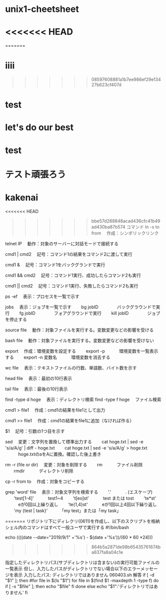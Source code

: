 # unix1-cheetsheet
<<<<<<< HEAD
=======
=======
# iiii
>>>>>>> 08597608881a1b7ee986ef29e13427b623cf407d
# test
# let's do our best
# test
# テスト頑張ろう
# kakenai
<<<<<<< HEAD
>>>>>>> bbe57d288848acad436cfc41b49ad430ba87b574
コマンド
ln -s to from
　作成：シンボリックリンク

telnet IP
　動作：対象のサーバーに対話モードで接続する

cmd1 | cmd2
　記号：コマンド1の結果をコマンド2に渡して実行

cmd1 &
　記号：コマンド1をバックグランドで実行

cmd1 && cmd2
　記号：コマンド1実行、成功したらコマンド2も実行

cmd1 || cmd2
　記号：コマンド1実行、失敗したらコマンド2も実行

ps -ef
　表示：プロセスを一覧で示す

jobs
　表示：ジョブを一覧で示す
　　bg jobID
　　　　バックグラウンドで実行
　　fg jobID
　　　　フォアグラウンドで実行
　　kill jobID
　　　　ジョブを停止する

source file
　動作：対象ファイルを実行する。変数変更などの影響を受ける

bash file
　動作：対象ファイルを実行する。変数変更などの影響を受けない

export
　作成：環境変数を設定する
　　export -p
　　　環境変数を一覧表示する
　　export -n 変数名
　　　環境変数を消去する

wc file
　表示：テキストファイルの行数、単語数、バイト数を示す

head file
　表示：最初の10行表示

tail file
　表示：最後の10行表示

find -type d hoge
　表示：ディレクトリ検索
find -type f hoge
　ファイル検索

cmd1 > file1
　作成：cmd1の結果をfile1として出力

cmd1 >> file1
　作成：cmd1の結果をfile1に追加（なければ作る）

$1
　記号：引数の1つ目を示す

sed
　変更：文字列を置換して標準出力する
　　cat hoge.txt | sed -e 's/a/A/g' | diff - hoge.txt
　　cat hoge.txt | sed -e 's/a/A/g' > hoge.txt
　　　hoge.txtのaをAに置換。確認した後上書き

rm -r (file or dir)
　変更：対象を削除する
　　rm
　　　ファイル削除
　　rmdir
　　　ディレクトリ削除

cp -r from to
　作成：対象をコピーする

grep 'word' file
　表示：対象文字列を検索する
　　'\.'
　　　. (エスケープ)
　　'test[1-4]'
　　　test1~4
　　't[eo]st'
　　　test または tost
　　'te*st'
　　　eが0回以上繰り返し
　　'te{1,4}st'
　　　eが1回以上4回以下繰り返し
　　'my {test | task}'
　　　「my test」または「my task」　　　

=======
リポジトリ下にディレクリ(0611)を作成し、以下のスクリプトを格納
シェル内のコマンドはすべて一般ユーザで実行する
#!/bin/bash

echo $((($(date --date="2019/9/1" +'%s') - $(date +'%s'))/(60 * 60 *24)))
>>>>>>> 864b5a2871de98b65435761674ba637fa8a04c1e

指定したディレクトリパス(サブディレクトリは含まない)の実行可能ファイルの一覧表示
但し、入力したパスがディレクトリでない場合以下のエラーメッセージを表示
入力したパス: ディレクトリではありません
060403.sh
解答
if [ -d "$1" ]; then
    #for file in $(ls "$1")
    for file in $(find $1 -maxdepth 1 -type f)
    do
        if [ -x "$file" ]; then
            echo "$file"
        fi
    done
else
    echo "$1":'ディレクトリではありません'
 fi

